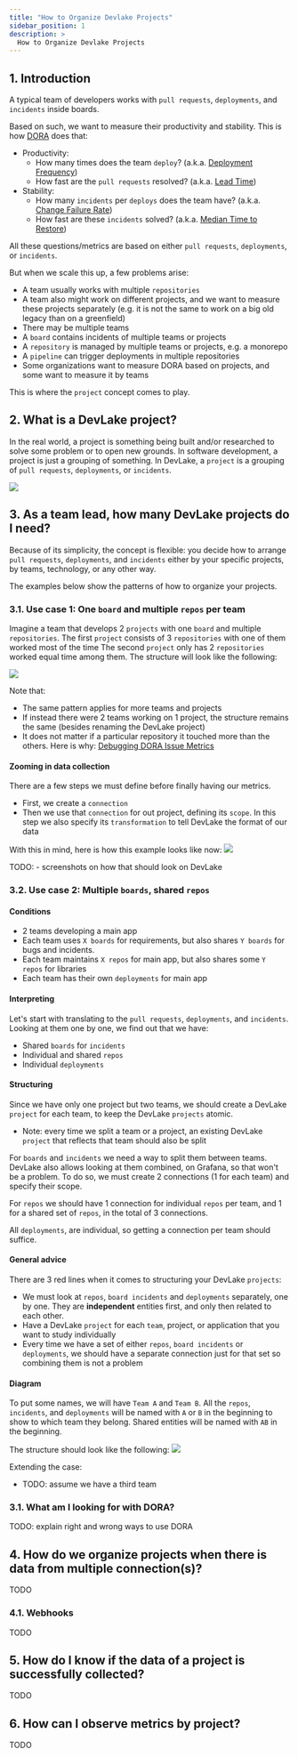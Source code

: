 ```yaml
---
title: "How to Organize Devlake Projects"
sidebar_position: 1
description: >
  How to Organize Devlake Projects
---
```


## 1. Introduction
A typical team of developers works with `pull requests`, `deployments`, and `incidents` inside boards.

Based on such, we want to measure their productivity and stability. This is how [DORA](docs/DORA.md) does that:
- Productivity:
  - How many times does the team `deploy`? (a.k.a. [Deployment Frequency](docs/Metrics/DeploymentFrequency.md))
  - How fast are the `pull requests` resolved? (a.k.a. [Lead Time](docs/Metrics/LeadTimeForChanges.md))
- Stability:
  - How many `incidents` per `deploys` does the team have? (a.k.a. [Change Failure Rate](docs/Metrics/CFR.md))
  - How fast are these `incidents` solved? (a.k.a. [Median Time to Restore](docs/Metrics/MTTR.md))

All these questions/metrics are based on either `pull requests`, `deployments`, or `incidents`.

But when we scale this up, a few problems arise:
- A team usually works with multiple `repositories`
- A team also might work on different projects, and we want to measure these projects separately (e.g. it is not the same to work on a big old legacy than on a greenfield)
- There may be multiple teams
- A `board` contains incidents of multiple teams or projects
- A `repository` is managed by multiple teams or projects, e.g. a monorepo
- A `pipeline` can trigger deployments in multiple repositories
- Some organizations want to measure DORA based on projects, and some want to measure it by teams

This is where the `project` concept comes to play.

## 2. What is a DevLake project?
In the real world, a project is something being built and/or researched to solve some problem or to open new grounds.
In software development, a project is just a grouping of something. In DevLake, a `project` is a grouping of `pull requests`, `deployments`, or `incidents`.

![](project_simple.png)

## 3. As a team lead, how many DevLake projects do I need?

Because of its simplicity, the concept is flexible: you decide how to arrange `pull requests`, `deployments`, and `incidents`
either by your specific projects, by teams, technology, or any other way.

The examples below show the patterns of how to organize your projects.  

### 3.1. Use case 1: One `board` and multiple `repos` per team

Imagine a team that develops 2 `projects` with one `board` and multiple `repositories`.
The first `project` consists of 3 `repositories` with one of them worked most of the time
The second `project` only has 2 `repositories` worked equal time among them. 
The structure will look like the following:

![](project_use_case_1.png)

Note that:
- The same pattern applies for more teams and projects
- If instead there were 2 teams working on 1 project, the structure remains the same (besides renaming the DevLake project)
- It does not matter if a particular repository it touched more than the others. Here is why: [Debugging DORA Issue Metrics](docs/Troubleshooting/Dashboard.md#debugging-dora-issue-metrics)

#### Zooming in data collection
There are a few steps we must define before finally having our metrics.
- First, we create a `connection`
- Then we use that `connection` for out project, defining its `scope`. 
In this step we also specify its `transformation` to tell DevLake the format of our data

With this in mind, here is how this example looks like now:
![](use_case_1_alternative.png)

TODO: - screenshots on how that should look on DevLake

### 3.2. Use case 2: Multiple `boards`, shared `repos`

#### Conditions
- 2 teams developing a main app
- Each team uses `X boards` for requirements, but also shares `Y boards` for bugs and incidents.
- Each team maintains `X repos` for main app, but also shares some `Y repos` for libraries
- Each team has their own `deployments` for main app

#### Interpreting

Let's start with translating to the `pull requests`, `deployments`, and `incidents`.
Looking at them one by one, we find out that we have:
- Shared `boards` for `incidents`
- Individual and shared `repos`
- Individual `deployments`

#### Structuring
Since we have only one project but two teams, we should create a DevLake `project` 
for each team, to keep the DevLake `projects` atomic. 
- Note: every time we split a team or a project, an existing DevLake `project` that reflects
that team should also be split

For `boards` and `incidents` we need a way to split them between teams. DevLake also allows looking at them combined,
on Grafana, so that won't be a problem. To do so, we must create 2 connections (1 for each team)
and specify their scope.

For `repos` we should have 1 connection for individual `repos` per team, 
and 1 for a shared set of `repos`, in the total of 3 connections.

All `deployments`, are individual, so getting a connection per team should suffice. 

#### General advice

There are 3 red lines when it comes to structuring your DevLake `projects`:
- We must look at `repos`, `board incidents` and `deployments` separately, one by one. 
They are **independent** entities first, and only then related to each other.
- Have a DevLake `project` for each `team`, project, or application that you want to study individually
- Every time we have a set of either `repos`, `board incidents` or `deployments`, we should have
a separate connection just for that set so combining them is not a problem


#### Diagram
To put some names, we will have `Team A` and `Team B`.
All the `repos`, `incidents`, and `deployments` will be named with `A` or `B` in the beginning to show to which team they belong.
Shared entities will be named with `AB` in the beginning.

The structure should look like the following:
![](use_case_2_alternative.png)

Extending the case:
- TODO: assume we have a third team

### 3.1. What am I looking for with DORA?
TODO: explain right and wrong ways to use DORA

## 4. How do we organize projects when there is data from multiple connection(s)?
TODO

### 4.1. Webhooks
TODO

## 5. How do I know if the data of a project is successfully collected?
TODO

## 6. How can I observe metrics by project?
TODO
